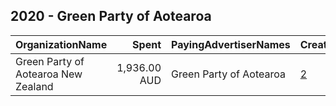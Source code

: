 ## 2020 - Green Party of Aotearoa 
|OrganizationName|Spent|PayingAdvertiserNames|CreativeUrls|Impressions|Genders|AgeBrackets|CountryCodes|BillingAddresses|CandidateBallotInformation|
|:---|---:|:---|:---|---:|:---|:---|:---|:---|:---|
|Green Party of Aotearoa New Zealand|1,936.00 AUD|Green Party of Aotearoa|[2](https://www.snap.com/political-ads/asset/9e7d303558e92a45f0827636bc2b1871df3a7180dd93085bd9a1e18e528f1312?mediaType=png)|562,329|||new zealand|NZ|Green Party of Aotearoa New Zealand|

